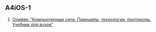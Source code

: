## A4iOS-1
1. [Олифер "Компьютерные сети. Принципы, технологии, протоколы. Учебник для вузов"](https://www.labirint.ru/books/511422/)
